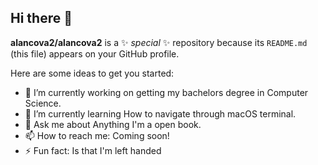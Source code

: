 ## Hi there 👋


**alancova2/alancova2** is a ✨ _special_ ✨ repository because its `README.md` (this file) appears on your GitHub profile.

Here are some ideas to get you started:

- 🔭 I’m currently working on getting my bachelors degree in Computer Science. 
- 🌱 I’m currently learning How to navigate through macOS terminal.
- 💬 Ask me about Anything I'm a open book.
- 📫 How to reach me: Coming soon! 
- ⚡ Fun fact: Is that I'm left handed

